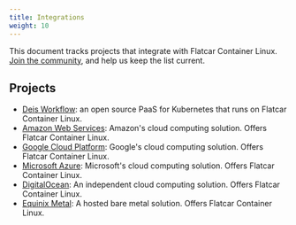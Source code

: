 ```yaml
---
title: Integrations
weight: 10
---
```


This document tracks projects that integrate with Flatcar Container Linux. [Join the community](https://github.com/coreos/docs/), and help us keep the list current.

## Projects

- [Deis Workflow](https://deis.com/workflow/): an open source PaaS for Kubernetes that runs on Flatcar Container Linux.
- [Amazon Web Services](https://aws.amazon.com/marketplace/pp/B01H62FDJM): Amazon's cloud computing solution. Offers Flatcar Container Linux.
- [Google Cloud Platform](https://cloud.google.com/compute/docs/images#os-compute-support): Google's cloud computing solution. Offers Flatcar Container Linux.
- [Microsoft Azure](https://azuremarketplace.microsoft.com/en-us/marketplace/apps/category/compute?subcategories=operating-systems&page=1#): Microsoft's cloud computing solution. Offers Flatcar Container Linux.
- [DigitalOcean](https://www.digitalocean.com/products/linux-distribution/coreos/): An independent cloud computing solution. Offers Flatcar Container Linux.
- [Equinix Metal](https://metal.equinix.com/): A hosted bare metal solution. Offers Flatcar Container Linux.
